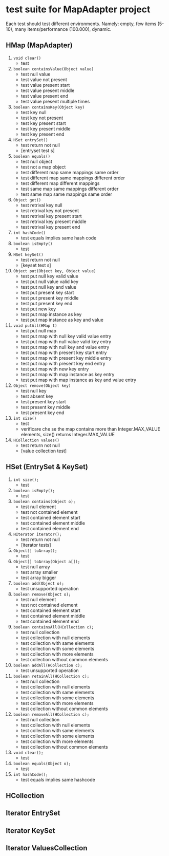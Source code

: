 # test  suite for MapAdapter project
Each test should test different environments. Namely:
empty, few items (5-10), many items/performance (100.000), dynamic.

## HMap (MapAdapter)

1. `void clear()`
    - test
2. `boolean containsValue(Object value)`
    - test null value
    - test value not present
    - test value present start
    - test value present middle
    - test value present end
    - test value present multiple times
3. `boolean containsKey(Object key)`
    - test key null
    - test key not present
    - test key present start
    - test key present middle
    - test key present end
4. `HSet entrySet()`
    - test return not null
    - [entryset test s]
5. `boolean equals()`
    - test null object
    - test not a map object
    - test different map same mappings same order
    - test different map same mappings different order
    - test different map different mappings
    - test same map same mappings different order
    - test same map same mappings same order
6. `Object get()`
    - test retrival key null
    - test retrival key not present
    - test retrival key present start
    - test retrival key present middle
    - test retrival key present end
7. `int hashCode()`
    - test equals implies same hash code
8. `boolean isEmpty()`
    - test 
9. `HSet keySet()`
    - test return not null
    - [keyset test s]
10. `Object put(Object key, Object value)`
    - test put null key valid value
    - test put null value valid key
    - test put null key and value
    - test put present key start
    - test put present key middle
    - test put present key end
    - test put new key
    - test put map instance as key
    - test put map instance as key and value
11. `void putAll(HMap t)`
    - test put null map
    - test put map with null key valid value entry
    - test put map with null value valid key entry
    - test put map with null key and value entry
    - test put map with present key start entry
    - test put map with present key middle entry
    - test put map with present key end entry
    - test put map with new key entry
    - test put map with map instance as key entry
    - test put map with map instance as key and value entry
12. `Object remove(Object key)`
    - test null key
    - test absent key
    - test present key start
    - test present key middle
    - test present key end
13. `int size()`
    - test
    - verificare che se the map contains more than Integer.MAX_VALUE elements, size() returns Integer.MAX_VALUE
14. `HCollection values()`
    - test return not null
    - [value collection test]

## HSet (EntrySet & KeySet)
1. `int size();` 
    - test
2. `boolean isEmpty();`
    - test
3. `boolean contains(Object o);`
    - test null element
    - test not contained element
    - test contained element start
    - test contained element middle
    - test contained element end
4. `HIterator iterator();`
    - test return not null
    - [iterator tests]
5. `Object[] toArray();`
    - test
6. `Object[] toArray(Object a[]);`
    - test null array
    - test array smaller 
    - test array bigger
7. `boolean add(Object o);`
    - test unsupported operation
8. `boolean remove(Object o);`
    - test null element
    - test not contained element
    - test contained element start
    - test contained element middle
    - test contained element end
9. `boolean containsAll(HCollection c);`
    - test null collection
    - test collection with null elements
    - test collection with same elements
    - test collection with some elements
    - test collection with more elements
    - test collection without common elements
10. `boolean addAll(HCollection c);`
    - test unsupported operation
11. `boolean retainAll(HCollection c);`
    - test null collection
    - test collection with null elements
    - test collection with same elements
    - test collection with some elements
    - test collection with more elements
    - test collection without common elements
12. `boolean removeAll(HCollection c);`
    - test null collection
    - test collection with null elements
    - test collection with same elements
    - test collection with some elements
    - test collection with more elements
    - test collection without common elements
13. `void clear();`
    - test
14. `boolean equals(Object o);`
    - test
15. `int hashCode();`
    - test equals implies same hashcode

## HCollection 

## Iterator EntrySet

## Iterator KeySet

## Iterator ValuesCollection
